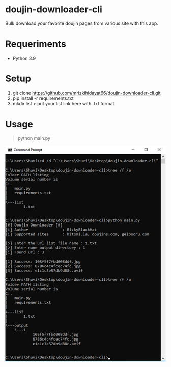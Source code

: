 # doujin-downloader-cli
Bulk download your favorite doujin pages from various site with this app.

# Requeriments
- Python 3.9

# Setup
1. git clone https://github.com/mrizkihidayat66/doujin-downloader-cli.git
2. pip install -r requirements.txt
3. mkdir list > put your list link here with .txt format

# Usage
> python main.py

<img src="/images/screenshot.jpg">